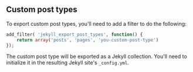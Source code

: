 ## Custom post types

To export custom post types, you'll need to add a filter to do the following:

```php
add_filter( 'jekyll_export_post_types', function() {
	return array('posts', 'pages', 'you-custom-post-type')
});
```

The custom post type will be exported as a Jekyll collection. You'll need to initialize it in the resulting Jekyll site's `_config.yml`.
